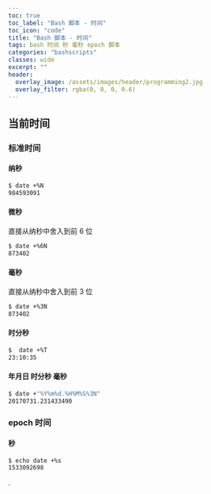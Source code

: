 ```yaml
---
toc: true
toc_label: "Bash 脚本 - 时间"
toc_icon: "code"
title: "Bash 脚本 - 时间"
tags: bash 时间 秒 毫秒 epoch 脚本
categories: "bashscripts"
classes: wide
excerpt: ""
header:
  overlay_image: /assets/images/header/programming2.jpg
  overlay_filter: rgba(0, 0, 0, 0.6)
---
```











## 当前时间



### 标准时间


#### 纳秒

```bash
$ date +%N
984593091
```

#### 微秒

直接从纳秒中舍入到前 6 位

```bash
$ date +%6N
873402
```

#### 毫秒

直接从纳秒中舍入到前 3 位

```bash
$ date +%3N
873402
```

#### 时分秒

```bash
$  date +%T     
23:10:35
```

####

#### 年月日 时分秒 毫秒

```bash
$ date +"%Y%m%d.%H%M%S%3N"
20170731.231433490
```



### epoch 时间


#### 秒

```bash
$ echo date +%s
1533092698
```
















.
